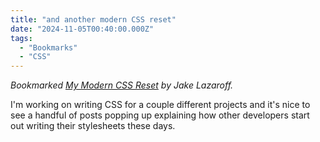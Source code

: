 ```yaml
---
title: "and another modern CSS reset"
date: "2024-11-05T00:40:00.000Z"
tags: 
  - "Bookmarks"
  - "CSS"
---
```


_Bookmarked [My Modern CSS Reset](https://jakelazaroff.com/words/my-modern-css-reset/) by Jake Lazaroff._

I'm working on writing CSS for a couple different projects and it's nice to see a handful of posts popping up explaining how other developers start out writing their stylesheets these days.
